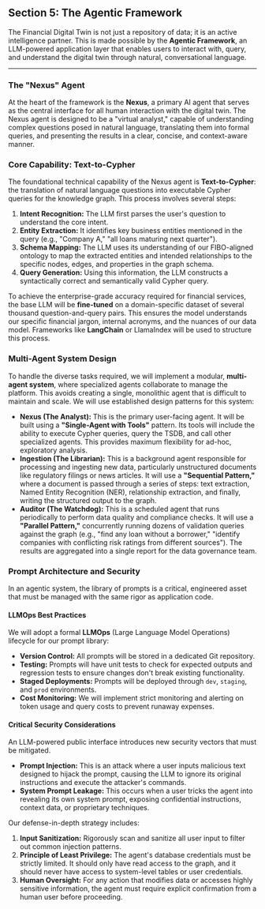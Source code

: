 ## Section 5: The Agentic Framework

The Financial Digital Twin is not just a repository of data; it is an active intelligence partner. This is made possible by the **Agentic Framework**, an LLM-powered application layer that enables users to interact with, query, and understand the digital twin through natural, conversational language.

---

### The "Nexus" Agent

At the heart of the framework is the **Nexus**, a primary AI agent that serves as the central interface for all human interaction with the digital twin. The Nexus agent is designed to be a "virtual analyst," capable of understanding complex questions posed in natural language, translating them into formal queries, and presenting the results in a clear, concise, and context-aware manner.

### Core Capability: Text-to-Cypher

The foundational technical capability of the Nexus agent is **Text-to-Cypher**: the translation of natural language questions into executable Cypher queries for the knowledge graph. This process involves several steps:

1.  **Intent Recognition:** The LLM first parses the user's question to understand the core intent.
2.  **Entity Extraction:** It identifies key business entities mentioned in the query (e.g., "Company A," "all loans maturing next quarter").
3.  **Schema Mapping:** The LLM uses its understanding of our FIBO-aligned ontology to map the extracted entities and intended relationships to the specific nodes, edges, and properties in the graph schema.
4.  **Query Generation:** Using this information, the LLM constructs a syntactically correct and semantically valid Cypher query.

To achieve the enterprise-grade accuracy required for financial services, the base LLM will be **fine-tuned** on a domain-specific dataset of several thousand question-and-query pairs. This ensures the model understands our specific financial jargon, internal acronyms, and the nuances of our data model. Frameworks like **LangChain** or LlamaIndex will be used to structure this process.

### Multi-Agent System Design

To handle the diverse tasks required, we will implement a modular, **multi-agent system**, where specialized agents collaborate to manage the platform. This avoids creating a single, monolithic agent that is difficult to maintain and scale. We will use established design patterns for this system:

*   **Nexus (The Analyst):** This is the primary user-facing agent. It will be built using a **"Single-Agent with Tools"** pattern. Its tools will include the ability to execute Cypher queries, query the TSDB, and call other specialized agents. This provides maximum flexibility for ad-hoc, exploratory analysis.
*   **Ingestion (The Librarian):** This is a background agent responsible for processing and ingesting new data, particularly unstructured documents like regulatory filings or news articles. It will use a **"Sequential Pattern,"** where a document is passed through a series of steps: text extraction, Named Entity Recognition (NER), relationship extraction, and finally, writing the structured output to the graph.
*   **Auditor (The Watchdog):** This is a scheduled agent that runs periodically to perform data quality and compliance checks. It will use a **"Parallel Pattern,"** concurrently running dozens of validation queries against the graph (e.g., "find any loan without a borrower," "identify companies with conflicting risk ratings from different sources"). The results are aggregated into a single report for the data governance team.

### Prompt Architecture and Security

In an agentic system, the library of prompts is a critical, engineered asset that must be managed with the same rigor as application code.

#### LLMOps Best Practices

We will adopt a formal **LLMOps** (Large Language Model Operations) lifecycle for our prompt library:

*   **Version Control:** All prompts will be stored in a dedicated Git repository.
*   **Testing:** Prompts will have unit tests to check for expected outputs and regression tests to ensure changes don't break existing functionality.
*   **Staged Deployments:** Prompts will be deployed through `dev`, `staging`, and `prod` environments.
*   **Cost Monitoring:** We will implement strict monitoring and alerting on token usage and query costs to prevent runaway expenses.

#### Critical Security Considerations

An LLM-powered public interface introduces new security vectors that must be mitigated.

*   **Prompt Injection:** This is an attack where a user inputs malicious text designed to hijack the prompt, causing the LLM to ignore its original instructions and execute the attacker's commands.
*   **System Prompt Leakage:** This occurs when a user tricks the agent into revealing its own system prompt, exposing confidential instructions, context data, or proprietary techniques.

Our defense-in-depth strategy includes:

1.  **Input Sanitization:** Rigorously scan and sanitize all user input to filter out common injection patterns.
2.  **Principle of Least Privilege:** The agent's database credentials must be strictly limited. It should only have read access to the graph, and it should never have access to system-level tables or user credentials.
3.  **Human Oversight:** For any action that modifies data or accesses highly sensitive information, the agent must require explicit confirmation from a human user before proceeding.
